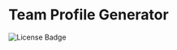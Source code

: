 # Team Profile Generator
![License Badge](https://img.shields.io/github/license/TyeStanley/team-profile-generator)